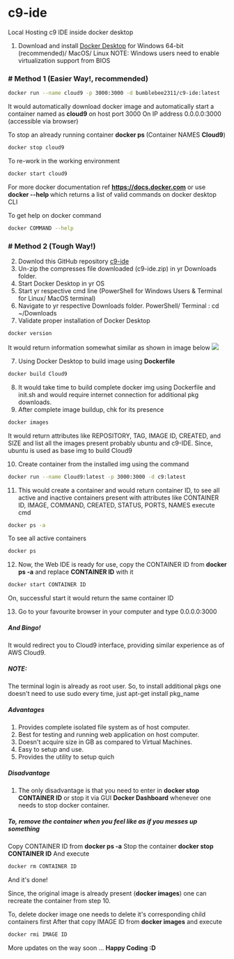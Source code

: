 # c9-ide
Local Hosting c9 IDE inside docker desktop
1. Download and install [Docker Desktop](www.docker.com/products/docker-desktop) for Windows 64-bit (recommended)/ MacOS/ Linux 
    NOTE: Windows users need to enable virtualization support from BIOS

### # Method 1 (Easier Way!, recommended) 
```zsh
docker run --name cloud9 -p 3000:3000 -d bumblebee2311/c9-ide:latest
```
It would automatically download docker image and automatically start a container named as <b>cloud9</b> on host port 3000
On IP address 0.0.0.0:3000 (accessible via browser)

To stop an already running container <b>docker ps </b> (Container NAMES <b>Cloud9</b>)
```zsh
docker stop cloud9
```

To re-work in the working environment 
```zsh
docker start cloud9
```

For more docker documentation ref <b>https://docs.docker.com</b>
or use  <b>docker --help </b> which returns a list of valid commands on docker desktop CLI

To get help on docker command
```zsh
docker COMMAND --help
```

### # Method 2 (Tough Way!)
2. Downlod this GitHub repository [c9-ide](github.com/bumblebee2311/c9-ide)
3. Un-zip the compresses file downloaded (c9-ide.zip) in yr Downloads folder.
4. Start Docker Desktop in yr OS
5. Start yr respective cmd line (PowerShell for Windows Users & Terminal for Linux/ MacOS terminal)
6. Navigate to yr respective Downloads folder. 
    PowerShell/ Terminal : cd ~/Downloads 
7. Validate proper installation of Docker Desktop 
```zsh 
docker version
```
It would return information somewhat similar as shown in image below
<img src="https://storage.googleapis.com/static.configserverfirewall.com/images/docker/docker-version-command.png">

7. Using Docker Desktop to build image using <b>Dockerfile</b>
```zsh
docker build Cloud9
```
8. It would take time to build complete docker img using Dockerfile and init.sh and would require internet connection for additional pkg downloads.
9. After complete image buildup, chk for its presence
```zsh
docker images
```
It would return attributes like REPOSITORY, TAG, IMAGE ID, CREATED, and SIZE and list all the images present probably ubuntu and c9-IDE.
Since, ubuntu is used as base img to build Cloud9

10. Create container from the installed img using the command
```zsh
docker run --name Cloud9:latest -p 3000:3000 -d c9:latest
```
11. This would create a container and would return container ID, to see all active and inactive containers present with attributes like 
CONTAINER ID, IMAGE, COMMAND, CREATED, STATUS, PORTS, NAMES execute cmd
```zsh
docker ps -a
```
To see all active containers
```zsh
docker ps
```
12. Now, the Web IDE is ready for use, copy the CONTAINER ID from <b>docker ps -a</b> and replace <b>CONTAINER ID</b> with it
```zsh
docker start CONTAINER ID
```
On, successful start it would return the same container ID

13. Go to your favourite browser in your computer and type 0.0.0.0:3000

##### And Bingo!
It would redirect you to Cloud9 interface, providing similar experience as of AWS Cloud9.
##### NOTE:
  The terminal login is already as root user.
  So, to install additional pkgs one doesn't need to use sudo every time, just apt-get install pkg_name 

##### Advantages 
1. Provides complete isolated file system as of host computer.
2. Best for testing and running web application on host computer.
3. Doesn't acquire size in GB as compared to Virtual Machines.
4. Easy to setup and use.
5. Provides the utility to setup quich 

##### Disadvantage 
1. The only disadvantage is that you need to enter in <b>docker stop CONTAINER ID</b> or stop it via GUI <b>Docker Dashboard</b> whenever one needs to stop docker container.

##### To, remove the container when you feel like as if you messes up something 
Copy CONTAINER ID from <b>docker ps -a</b>
Stop the container <b>docker stop CONTAINER ID</b>
And execute 
```zsh
docker rm CONTAINER ID
```
And it's done!

Since, the original image is already present (<b>docker images</b>) one can recreate the container from step 10.

To, delete docker image one needs to delete it's corresponding child containers first
After that copy IMAGE ID from <b>docker images</b> and execute 
```zsh
docker rmi IMAGE ID
```

More updates on the way soon ...
<b>Happy Coding :D </b>
